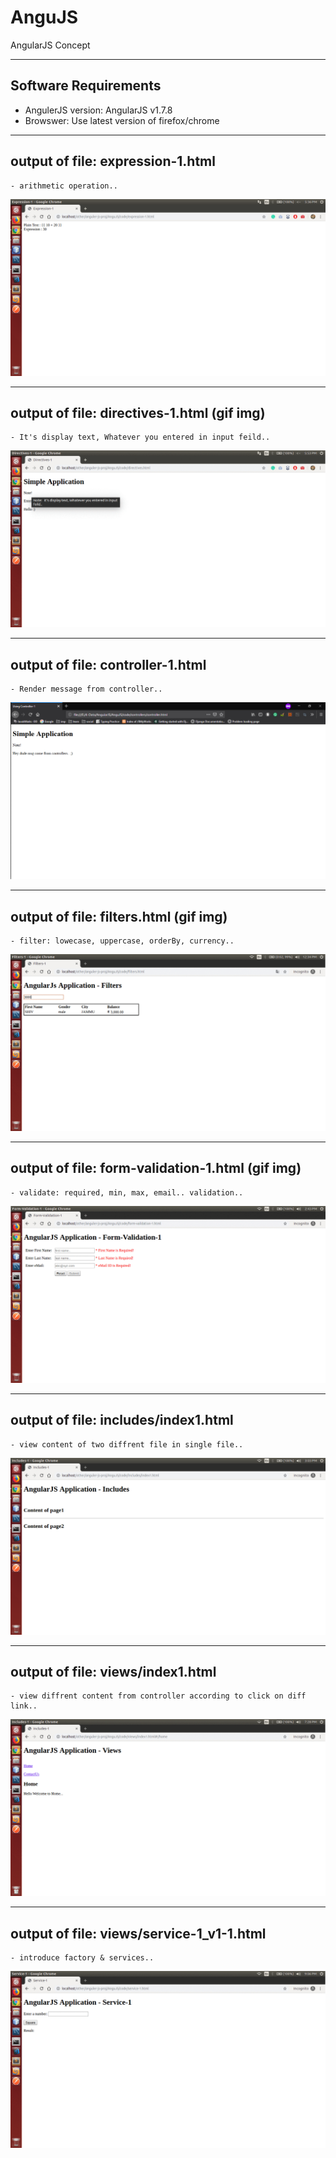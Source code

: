 # AnguJS
AngularJS Concept

---
## Software Requirements
- AngulerJS version: AngularJS v1.7.8
- Browswer: Use latest version of firefox/chrome


---
## output of file: expression-1.html
	- arithmetic operation..
<kbd><img src="/imgs-readme/expression-1_v1-1.png" alt="expression-1_v1-1" title="arithmetic operation using angularjs.."></img></kbd>


---
## output of file: directives-1.html (gif img)
	- It's display text, Whatever you entered in input feild..
<kbd><img src="/imgs-readme/directives_v2-2.gif" alt="directives_v2-2" title="It's display text, Whatever you entered in input feild.."></img></kbd>

---
## output of file: controller-1.html
	- Render message from controller..
<kbd><img src="/imgs-readme/controller_v1-2.png" alt="alternative_v2-2" title="Render message from controller.."></img></kbd>


---
## output of file: filters.html (gif img)
	- filter: lowecase, uppercase, orderBy, currency..
<kbd><img src="/imgs-readme/filters_v1-1.gif" alt="alternative_v1-1" title=""></img></kbd>

---
## output of file: form-validation-1.html (gif img)
	- validate: required, min, max, email.. validation.. 
<kbd><img src="/imgs-readme/form-validation-1_v1-1.gif" alt="alternative_v1-1" title=""></img></kbd>

---
## output of file: includes/index1.html
	- view content of two diffrent file in single file..
<kbd><img src="/imgs-readme/includes-1_v1-1.png" alt="alternative_v1-1" title=""></img></kbd>

---
## output of file: views/index1.html
	- view diffrent content from controller according to click on diff link..
<kbd><img src="/imgs-readme/views_index1_v1-1.gif" alt="alternative_v1-1" title="on cick home & contact us link render diffrent content"></img></kbd>

---
## output of file: views/service-1_v1-1.html
	- introduce factory & services..
<kbd><img src="/imgs-readme/service-1_v1-1.gif" alt="alternative_v1-1" title=""></img></kbd>
